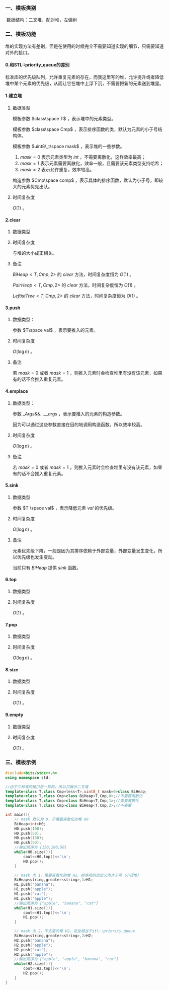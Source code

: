 ### 一、模板类别

​	数据结构：二叉堆，配对堆，左偏树

### 二、模板功能

​	堆的实现方法有差别，但是在使用的时候完全不需要知道实现的细节，只需要知道对外的接口。

#### 0.和STL::priority_queue的差别

​	标准库的优先级队列，允许重复元素的存在，而我这里写的堆，允许提升或者降低堆中某个元素的优先级，从而让它在堆中上浮下沉，不需要把新的元素送到堆里。

#### 1.建立堆

1. 数据类型

   模板参数 $class\space T$ ，表示堆中的元素类型。

   模板参数 $class\space Cmp$ ，表示排序函数的类，默认为元素的小于号结构体。

   模板参数 $uint8\_t\space mask$ ，表示堆的一些参数。

   1. $mask=0$ 表示元素类型为 $int$ ，不需要离散化，这样效率最高；
   2. $mask=1$ 表示元素需要离散化，效率一般，且需要该元素类型支持哈希；
   3. $mask=2$ 表示允许重复，效率较高。

   构造参数 $Cmp\space comp$ ，表示具体的排序函数，默认为小于号，即较大的元素优先出队。

2. 时间复杂度

   $O(1)$ 。


#### 2.clear

1. 数据类型

2. 时间复杂度

   与堆的大小成正相关。

3. 备注

   $BiHeap<T,Cmp,2>$ 的 $clear$ 方法，时间复杂度恒为 $O(1)$ 。

   $PairHeap<T,Cmp,2>$ 的 $clear$ 方法，时间复杂度恒为 $O(1)$ 。

   $LeftistTree<T,Cmp,2>$ 的 $clear$ 方法，时间复杂度恒为 $O(1)$ 。

#### 3.push

1. 数据类型：

   参数 $T\space val$ ，表示要推入的元素。

2. 时间复杂度

   $O(\log n)$ 。

3. 备注

   若 $mask=0$ 或者 $mask=1$ ，则推入元素时会检查堆里有没有该元素，如果有的话不会推入重复元素。

#### 4.emplace

1. 数据类型：

   参数 $\_Args\&\&... \_\_args$ ，表示要推入的元素的构造参数。

   因为可以通过这些参数直接在目的地调用构造函数，所以效率较高。

2. 时间复杂度

   $O(\log n)$ 。

3. 备注

   若 $mask=0$ 或者 $mask=1$ ，则推入元素时会检查堆里有没有该元素，如果有的话不会推入重复元素。

#### 5.sink

1. 数据类型

   参数 $T \space val$ ，表示降低元素 $val$ 的优先级。

2. 时间复杂度

   $O(\log n)$ 。

3. 备注

   元素优先级下降，一般是因为其排序依赖于外部变量，外部变量发生变化，所以优先级也发生变动。

   当前只有 $BiHeap$ 提供 $sink$ 函数。

#### 6.top

1. 数据类型

2. 时间复杂度

   $O(1)$ 。

#### 7.pop

1. 数据类型

2. 时间复杂度

   $O(\log n)$ 。

#### 8.size

1. 数据类型

2. 时间复杂度

   $O(1)$ 。

#### 9.empty

1. 数据类型

2. 时间复杂度

   $O(1)$ 。

### 三、模板示例

```c++
#include<bits/stdc++.h>
using namespace std;

//由于三种堆的接口是一样的，所以只展示二叉堆
template<class T,class Cmp=less<T>,uint8_t mask=0>class BiHeap;
template<class T,class Cmp>class BiHeap<T,Cmp,0>;//不需要离散化
template<class T,class Cmp>class BiHeap<T,Cmp,1>;//需要离散化
template<class T,class Cmp>class BiHeap<T,Cmp,2>;//不去重

int main(){
    // mask 默认为 0，不需要离散化的堆 H0
    BiHeap<int>H0;
    H0.push(100);
    H0.push(50);
    H0.push(150);
    H0.push(50);
    //输出顺序为 [150,100,50]
    while(H0.size()){
        cout<<H0.top()<<'\n';
        H0.pop();
    }

    // mask 为 1，需要离散化的堆 H1。排序规则自定义为大于号（小顶堆）
    BiHeap<string,greater<string>,1>H1;
    H1.push("banana");
    H1.push("apple");
    H1.push("cat");
    H1.push("apple");
    //输出顺序为 ["apple", "banana", "cat"]
    while(H1.size()){
        cout<<H1.top()<<'\n';
        H1.pop();
    }

    // mask 为 2，不去重的堆 H2。完全相当于stl::priority_queue
    BiHeap<string,greater<string>,2>H2;
    H2.push("banana");
    H2.push("apple");
    H2.push("cat");
    H2.push("apple");
    //输出顺序为 ["apple", "apple", "banana", "cat"]
    while(H2.size()){
        cout<<H2.top()<<'\n';
        H2.pop();
    }
}
```

